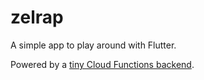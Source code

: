 # zelrap

A simple app to play around with Flutter.

Powered by a [tiny Cloud Functions backend](https://github.com/bartekpacia/zelrap-backend).
